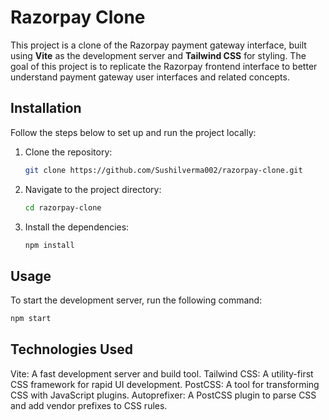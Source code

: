 # Razorpay Clone

This project is a clone of the Razorpay payment gateway interface, built using **Vite** as the development server and **Tailwind CSS** for styling. The goal of this project is to replicate the Razorpay frontend interface to better understand payment gateway user interfaces and related concepts.

## Installation

Follow the steps below to set up and run the project locally:

1. Clone the repository:

   ```bash
   git clone https://github.com/Sushilverma002/razorpay-clone.git

   ```

2. Navigate to the project directory:

   ```bash
   cd razorpay-clone

   ```

3. Install the dependencies:
   ```bash
   npm install
   ```

## Usage

To start the development server, run the following command:
```bash
npm start
```

## Technologies Used

Vite: A fast development server and build tool.
Tailwind CSS: A utility-first CSS framework for rapid UI development.
PostCSS: A tool for transforming CSS with JavaScript plugins.
Autoprefixer: A PostCSS plugin to parse CSS and add vendor prefixes to CSS rules.
